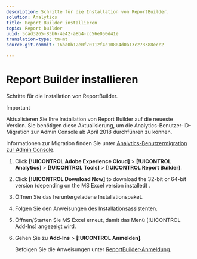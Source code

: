 ```yaml
---
description: Schritte für die Installation von ReportBuilder.
solution: Analytics
title: Report Builder installieren
topic: Report builder
uuid: 5cad3265-83b6-4e42-a8b4-cc56e050d41e
translation-type: tm+mt
source-git-commit: 16ba0b12e0f70112f4c10804d0a13c278388ecc2

---
```



# Report Builder installieren

Schritte für die Installation von ReportBuilder.

>[!IMPORTANT]
>
>Aktualisieren Sie Ihre Installation von Report Builder auf die neueste Version. Sie benötigen diese Aktualisierung, um die Analytics-Benutzer-ID-Migration zur Admin Console ab April 2018 durchführen zu können.
>
>Informationen zur Migration finden Sie unter [Analytics-Benutzermigration zur Admin Console](https://marketing.adobe.com/resources/help/en_US/experience-cloud/admin-console/analytics-migration/).

1. Click **[!UICONTROL Adobe Experience Cloud]** &gt; **[!UICONTROL Analytics]** &gt; **[!UICONTROL Tools]** &gt; **[!UICONTROL Report Builder]**.
1. Click **[!UICONTROL Download Now]** to download the 32-bit or 64-bit version (depending on the MS Excel version installed) .
1. Öffnen Sie das heruntergeladene Installationspaket.
1. Folgen Sie den Anweisungen des Installationsassistenten.
1. Öffnen/Starten Sie MS Excel erneut, damit das Menü [!UICONTROL Add-Ins] angezeigt wird.
1. Gehen Sie zu **Add-Ins** &gt; **[!UICONTROL Anmelden]**.

   Befolgen Sie die Anweisungen unter [ReportBuilder-Anmeldung](/help/analyze/report-builder/setup/login.md).
